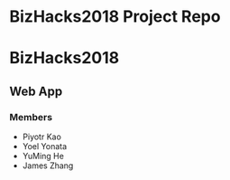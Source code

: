 # BizHacks2018 Project Repo

# BizHacks2018

## Web App

### Members
- Piyotr Kao
- Yoel Yonata
- YuMing He
- James Zhang

